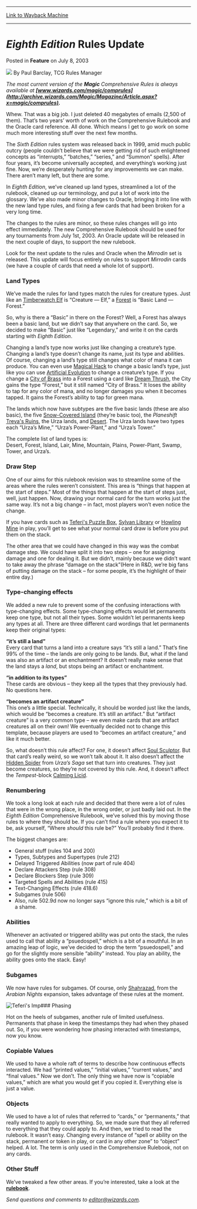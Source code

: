 
---
[Link to Wayback Machine](https://web.archive.org/web/20170701013949/http://magic.wizards.com/en/articles/archive/feature/eighth-edition-rules-update-2003-07-08)

[_metadata_:wayback_url]:- "http://magic.wizards.com/en/articles/archive/feature/eighth-edition-rules-update-2003-07-08"
[_metadata_:wayback_raw_url]:- "https://web.archive.org/web/20170701013949id_/http://magic.wizards.com/en/articles/archive/feature/eighth-edition-rules-update-2003-07-08"
[_metadata_:wayback_capture_timestamp]:- "2017-07-01 01:39:49+00:00"
[_metadata_:description]:- "The most current version of the Magic Comprehensive Rules is always available at www.wizards.com/magic/comprules."
[_metadata_:generator]:- "Drupal 7 (http://drupal.org)"
[_metadata_:publish_date]:- "2003-07-08"
---


*Eighth Edition* Rules Update
=============================



 Posted in **Feature**
 on July 8, 2003 






![](https://media.magic.wizards.com/styles/auth_small/public/generic-avatar-150_272.png)
By Paul Barclay, TCG Rules Manager











*The most current version of the **Magic** Comprehensive Rules is always available at **[www.wizards.com/magic/comprules](http://archive.wizards.com/Magic/Magazine/Article.aspx?x=magic/comprules).***

Whew. That was a big job. I just deleted 40 megabytes of emails (2,500 of them). That’s two years’ worth of work on the Comprehensive Rulebook and the Oracle card reference. All done. Which means I get to go work on some much more interesting stuff over the next few months.

The *Sixth Edition* rules system was released back in 1999, amid much public outcry (people couldn’t believe that we were getting rid of such enlightened concepts as “interrupts,” “batches,” “series,” and “Summon” spells). After four years, it’s become universally accepted, and everything’s working just fine. Now, we’re desperately hunting for any improvements we can make. There aren’t many left, but there are some.

In *Eighth Edition*, we’ve cleaned up land types, streamlined a lot of the rulebook, cleaned up our terminology, and put a lot of work into the glossary. We’ve also made minor changes to Oracle, bringing it into line with the new land type rules, and fixing a few cards that had been broken for a very long time.

The changes to the rules are minor, so these rules changes will go into effect immediately. The new Comprehensive Rulebook should be used for any tournaments from July 1st, 2003. An Oracle update will be released in the next couple of days, to support the new rulebook.

Look for the next update to the rules and Oracle when the *Mirrodin* set is released. This update will focus entirely on rules to support *Mirrodin* cards (we have a couple of cards that need a whole lot of support).

### Land Types

We’ve made the rules for land types match the rules for creature types. Just like an [Timberwatch Elf](http://gatherer.wizards.com/Pages/Card/Details.aspx?&name=Timberwatch%2BElf) is “Creature — Elf,” a [Forest](http://gatherer.wizards.com/Pages/Card/Details.aspx?name=Forest) is “Basic Land — Forest.”

So, why is there a “Basic” in there on the Forest? Well, a Forest has always been a basic land, but we didn’t say that anywhere on the card. So, we decided to make “Basic” just like “Legendary,” and write it on the cards starting with *Eighth Edition*.

 Changing a land’s type now works just like changing a creature’s type. Changing a land’s type doesn’t change its name, just its type and abilities. Of course, changing a land’s type still changes what color of mana it can produce. You can even use [Magical Hack](http://gatherer.wizards.com/Pages/Card/Details.aspx?name=Magical+Hack) to change a basic land’s type, just like you can use [Artificial Evolution](http://gatherer.wizards.com/Pages/Card/Details.aspx?name=Artificial+Evolution) to change a creature’s type. If you change a [City of Brass](http://gatherer.wizards.com/Pages/Card/Details.aspx?name=City+of+Brass) into a Forest using a card like [Dream Thrush](http://gatherer.wizards.com/Pages/Card/Details.aspx?name=Dream+Thrush), the City gains the type “Forest,” but it still named “City of Brass.” It loses the ability to tap for any color of mana, and no longer damages you when it becomes tapped. It gains the Forest’s ability to tap for green mana.

The lands which now have subtypes are the five basic lands (these are also basic), the five [Snow-Covered Island](http://gatherer.wizards.com/Pages/Card/Details.aspx?&name=Snow-Covered%2BIsland) (they’re basic too), the *Planeshift* [Treva's Ruins](http://gatherer.wizards.com/Pages/Card/Details.aspx?&name=Treva%2527s%2BRuins), the Urza lands, and [Desert](http://gatherer.wizards.com/Pages/Card/Details.aspx?name=Desert). The Urza lands have two types each “Urza’s Mine,” “Urza’s Power-Plant,” and “Urza’s Tower.”

The complete list of land types is:   
 Desert, Forest, Island, Lair, Mine, Mountain, Plains, Power-Plant, Swamp, Tower, and Urza’s.

### Draw Step

One of our aims for this rulebook revision was to streamline some of the areas where the rules weren’t consistent. This area is “things that happen at the start of steps.” Most of the things that happen at the start of steps just, well, just happen. Now, drawing your normal card for the turn works just the same way. It’s not a big change – in fact, most players won’t even notice the change.

If you have cards such as [Teferi's Puzzle Box](http://gatherer.wizards.com/Pages/Card/Details.aspx?name=Teferi%27s+Puzzle+Box), [Sylvan Library](http://gatherer.wizards.com/Pages/Card/Details.aspx?name=Sylvan+Library) or [Howling Mine](http://gatherer.wizards.com/Pages/Card/Details.aspx?name=Howling+Mine) in play, you’ll get to see what your normal card draw is before you put them on the stack.

The other area that we could have changed in this way was the combat damage step. We could have split it into two steps – one for assigning damage and one for dealing it. But we didn’t, mainly because we didn’t want to take away the phrase “damage on the stack”(Here in R&D, we’re big fans of putting damage on the stack – for some people, it’s the highlight of their entire day.)

### Type-changing effects

We added a new rule to prevent some of the confusing interactions with type-changing effects. Some type-changing effects would let permanents keep one type, but not all their types. Some wouldn’t let permanents keep any types at all. There are three different card wordings that let permanents keep their original types:

**“it’s still a land”**  
 Every card that turns a land into a creature says “it’s still a land.” That’s fine 99% of the time – the lands are only going to be lands. But, what if the land was also an artifact or an enchantment? It doesn’t really make sense that the land stays a *land*, but stops being an artifact or enchantment.

**“in addition to its types”**  
 These cards are obvious – they keep all the types that they previously had. No questions here.

**“becomes an artifact creature”**  
 This one’s a little special. Technically, it should be worded just like the lands, which would be “becomes a creature. It’s still an artifact.” But “artifact creature” is a very common type – we even make cards that are artifact creatures all on their own! We eventually decided not to change this template, because players are used to “becomes an artifact creature,” and like it much better.

So, what doesn’t this rule affect? For one, it doesn’t affect [Soul Sculptor](http://gatherer.wizards.com/Pages/Card/Details.aspx?name=Soul+Sculptor). But that card’s really weird, so we won’t talk about it. It also doesn’t affect the [Hidden Spider](http://gatherer.wizards.com/Pages/Card/Details.aspx?&name=Hidden%2BSpider) from *Urza’s Saga* set that turn into creatures. They just become creatures, so they’re not covered by this rule. And, it doesn’t affect the *Tempest*-block [Calming Licid](http://gatherer.wizards.com/Pages/Card/Details.aspx?&name=Calming%2BLicid).

### Renumbering

We took a long look at each rule and decided that there were a lot of rules that were in the wrong place, in the wrong order, or just badly laid out. In the *Eighth Edition* Comprehensive Rulebook, we’ve solved this by moving those rules to where they should be. If you can’t find a rule where you expect it to be, ask yourself, “Where *should* this rule be?” You’ll probably find it there.

The biggest changes are: 

* General stuff (rules 104 and 200)
* Types, Subtypes and Supertypes (rule 212)
* Delayed Triggered Abilities (now part of rule 404)
* Declare Attackers Step (rule 308)
* Declare Blockers Step (rule 309)
* Targeted Spells and Abilities (rule 415)
* Text-Changing Effects (rule 418.6)
* Subgames (rule 506)
* Also, rule 502.9d now no longer says “ignore this rule,” which is a bit of a shame.

### Abilities

Whenever an activated or triggered ability was put onto the stack, the rules used to call that ability a “psuedospell,” which is a bit of a mouthful. In an amazing leap of logic, we’ve decided to drop the term “psuedospell,” and go for the slightly more sensible “ability” instead. You play an ability, the ability goes onto the stack. Easy!

### Subgames

We now have rules for subgames. Of course, only [Shahrazad](http://gatherer.wizards.com/Pages/Card/Details.aspx?name=Shahrazad), from the *Arabian Nights* expansion, takes advantage of these rules at the moment.

![Teferi's Imp](http://gatherer.wizards.com/Handlers/Image.ashx?type=card&name=Teferi%27s+Imp)### Phasing

Hot on the heels of subgames, another rule of limited usefulness. Permanents that phase in keep the timestamps they had when they phased out. So, if you were wondering how phasing interacted with timestamps, now you know.

### Copiable Values

We used to have a whole raft of terms to describe how continuous effects interacted. We had “printed values,” “initial values,” “current values,” and “final values.” Now we don’t. The only thing we have now is “copiable values,” which are what you would get if you copied it. Everything else is just a value.

### Objects

We used to have a lot of rules that referred to “cards,” or “permanents,” that really wanted to apply to everything. So, we made sure that they all referred to everything that they could apply to. And then, we tried to read the rulebook. It wasn’t easy. Changing every instance of “spell or ability on the stack, permanent or token in play, or card in any other zone” to “object” helped. A lot. The term is only used in the Comprehensive Rulebook, not on any cards.

### Other Stuff

We’ve tweaked a few other areas. If you’re interested, take a look at the [**rulebook**](http://archive.wizards.com/Magic/Magazine/Article.aspx?x=magic/comprules).

*Send questions and comments to editor@wizards.com.*





